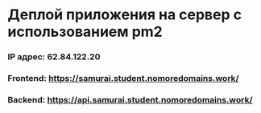 # Деплой приложения на сервер с использованием pm2

### IP адрес: 62.84.122.20
### Frontend: https://samurai.student.nomoredomains.work/
### Backend: https://api.samurai.student.nomoredomains.work/
